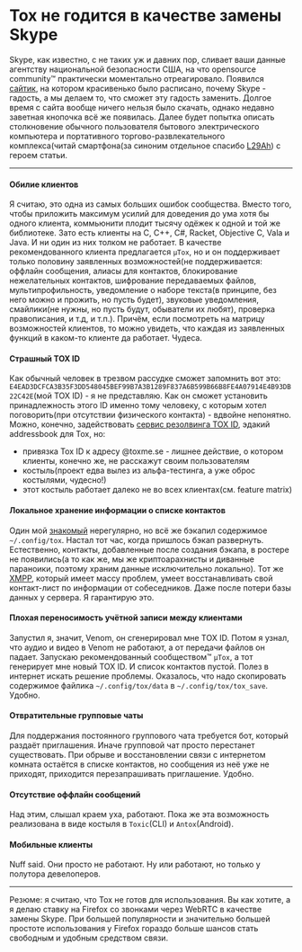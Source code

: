 Tox не годится в качестве замены Skype
======================================

Skype, как известно, с не таких уж и давних пор, сливает ваши данные агентству национальной безопасности США, на что opensource community™ практически моментально отреагировало. Появился [сайтик](http://tox.im), на котором красивенько было расписано, почему Skype - гадость, а мы делаем то, что сможет эту гадость заменить. Долгое время с сайта вообще ничего нельзя было скачать, однако недавно заветная кнопочка всё же появилась. Далее будет попытка описать столкновение обычного пользователя бытового электрического компьютера и портативного торгово-развлекательного комплекса(читай смартфона(за синоним отдельное спасибо [L29Ah](https://github.com/L29Ah)) c героем статьи.

------------------------------------------------------------

#### Обилие клиентов

Я считаю, это одна из самых больших ошибок сообщества. Вместо того, чтобы приложить максимум усилий для доведения до ума хотя бы одного клиента, коммьюнити плодит тысячу одёжек к одной и той же библиотеке. Зато есть клиенты на C, C++, C#, Racket, Objective C, Vala и Java. И ни один из них толком не работает. В качестве рекомендованного клиента предлагается `µTox`, но и он поддерживает только половину заявленных возможностей(не поддерживается: оффлайн сообщения, алиасы для контактов, блокирование нежелательных контактов, шифрование передаваемых файлов, мультипрофильность, уведомление о наборе текста(в принципе, без него можно и прожить, но пусть будет), звуковые уведомления, смайлики(не нужны, но пусть будут, обыватели их любят), проверка правописания, и т.д, и т.п.). Причём, если посмотреть на матрицу возможностей клиентов, то можно увидеть, что каждая из заявленных функций в каком-то клиенте да работает. Чудеса.

#### Страшный TOX ID

Как обычный человек в трезвом рассудке сможет запомнить вот это: `E4EAD3DCFCA3B35F3DD548045BEF99B7A3B1289F837A6B599B66B8FE4A07914E4B93DB22C42E`(мой TOX ID) - я не представляю. Как он сможет установить принадлежность этого ID именно тому человеку, с которым хотел поговорить(при отсутствии физического контакта) - вдвойне непонятно. Можно, конечно, задействовать [сервис резолвинга TOX ID](http://toxme.se), эдакий addressbook для Tox, но:

+ привязка Tox ID к адресу @toxme.se - лишнее действие, о котором клиенты, конечно же, не расскажут своим пользователям
+ костыль(проект едва вылез из альфа-тестинга, а уже оброс костылями, чудесно!)
+ этот костыль работает далеко не во всех клиентах(см. feature matrix)

#### Локальное хранение информации о списке контактов

Один мой [знакомый](http://lexs.blasux.ru) нерегулярно, но всё же бэкапил содержимое `~/.config/tox`. Настал тот час, когда пришлось бэкап развернуть. Естественно, контакты, добавленные после cоздания бэкапа, в ростере не появились(а то как же, мы же криптоарахнисты и диванные параноики, поэтому храним данные исключительно локально). Тот же [XMPP](http://xmpp.org), который имеет массу проблем, умеет восстанавливать свой контакт-лист по информации от собеседников. Даже после потери базы данных у сервера. Я гарантирую это.

#### Плохая переносимость учётной записи между клиентами

Запустил я, значит, Venom, он сгенерировал мне TOX ID. Потом я узнал, что аудио и видео в Venom не работают, а от передачи файлов он падает. Запускаю рекомендованный сообществом™ `µTox`, а тот генерирует мне новый TOX ID. И список контактов пустой. Полез в интернет искать решение проблемы. Оказалось, что надо скопировать содержимое файлика `~/.config/tox/data` в `~/.config/tox/tox_save`. Удобно.

#### Отвратительные групповые чаты

Для поддержания постоянного группового чата требуется бот, который раздаёт приглашения. Иначе групповой чат просто перестанет существовать. При обрыве и восстановлении связи с интернетом комната остаётся в списке контактов, но сообщения из неё уже не приходят, приходится перезапрашивать приглашение. Удобно.

#### Отсутствие оффлайн сообщений

Над этим, слышал краем уха, работают. Пока же эта возможность реализована в виде костыля в `Toxic`(CLI) и `Antox`(Android).

#### Мобильные клиенты

Nuff said. Они просто не работают. Ну или работают, но только у полутора девелоперов.

------------------------------------------------------------

Резюме: я считаю, что Tox не готов для использования. Вы как хотите, а я делаю ставку на Firefox со звонками через WebRTC в качестве замены Skype. При большей популярности и значительно большей простоте использования у Firefox гораздо больше шансов стать свободным и удобным средством связи.
